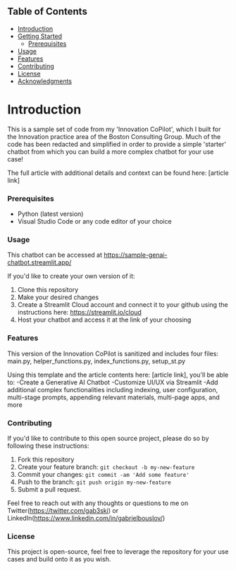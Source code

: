 ## Table of Contents

- [Introduction](#introduction)
- [Getting Started](#getting-started)
  - [Prerequisites](#prerequisites)
- [Usage](#usage)
- [Features](#features)
- [Contributing](#contributing)
- [License](#license)
- [Acknowledgments](#acknowledgments)
  
# Introduction
  This is a sample set of code from my 'Innovation CoPilot', which I built for the Innovation practice area of the Boston Consulting Group. 
  Much of the code has been redacted and simplified in order to provide a simple 'starter' chatbot from which you can build a more complex chatbot for your use case!
  
  The full article with additional details and context can be found here: [article link]

### Prerequisites
  - Python (latest version)
  - Visual Studio Code or any code editor of your choice

### Usage
  This chatbot can be accessed at https://sample-genai-chatbot.streamlit.app/
  
  If you'd like to create your own version of it:
  1. Clone this repository
  2. Make your desired changes
  3. Create a Streamlit Cloud account and connect it to your github using the instructions here: https://streamlit.io/cloud
  4. Host your chatbot and access it at the link of your choosing

### Features
  This version of the Innovation CoPilot is sanitized and includes four files: main.py, helper_functions.py, index_functions.py, setup_st.py
  
  Using this template and the article contents here: [article link], you'll be able to:
  -Create a Generative AI Chatbot
  -Customize UI/UX via Streamlit
  -Add additional complex functionalities including indexing, user configuration, multi-stage prompts, appending relevant materials, multi-page apps, and more

### Contributing
  If you'd like to contribute to this open source project, please do so by following these instructions:
  1. Fork this repository
  2. Create your feature branch: `git checkout -b my-new-feature`
  3. Commit your changes: `git commit -am 'Add some feature'`
  4. Push to the branch: `git push origin my-new-feature`
  5. Submit a pull request.

  Feel free to reach out with any thoughts or questions to me on Twitter(https://twitter.com/gab3ski) or LinkedIn(https://www.linkedin.com/in/gabrielbouslov/)

### License
  This project is open-source, feel free to leverage the repository for your use cases and build onto it as you wish.
